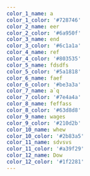 ```yaml
---
color_1_name: a
color_1_color: '#728746'
color_2_name: eer
color_2_color: '#6a950f'
color_3_name: end
color_3_color: '#6c1a1a'
color_4_name: ref
color_4_color: '#803535'
color_5_name: fdsdfs
color_5_color: '#5a1818'
color_6_name: faef
color_6_color: '#be3a3a'
color_7_name: a`q
color_7_color: '#7e4a4a'
color_8_name: feffass
color_8_color: '#63d8d8'
color_9_name: wages
color_9_color: '#210d2b'
color_10_name: whew
color_10_color: '#2b83a5'
color_11_name: sdvsvs
color_11_color: '#a39f29'
color_12_name: Dow
color_12_color: '#1f2281'
---
```

